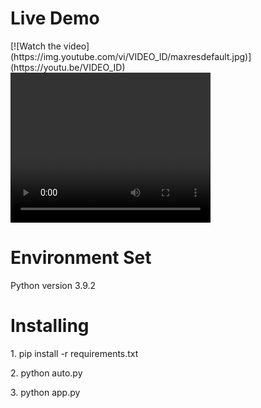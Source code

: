 <h1>Live Demo</h1>
[![Watch the video](https://img.youtube.com/vi/VIDEO_ID/maxresdefault.jpg)](https://youtu.be/VIDEO_ID)
<video width="320" height="240" controls>
  <source src="demo" type="video/mp4">
  Your browser does not support the video tag.
</video>

<h1> Environment Set</h1>
<p>Python version 3.9.2</p>


<h1>Installing</h1>
<p>1. pip install -r requirements.txt</p>
<p>2. python auto.py</p>
<p>3. python app.py</p>
